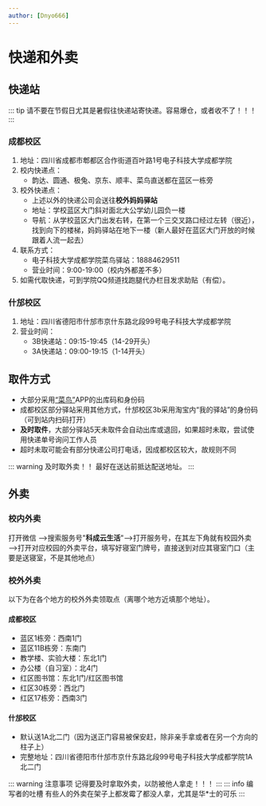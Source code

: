 ```yaml
---
author: [Dnyo666]
---
```

# 快递和外卖

## 快递站

::: tip 请不要在节假日尤其是暑假往快递站寄快递。容易爆仓，或者收不了！！！
:::
### 成都校区

1. 地址：<Tip copy>四川省成都市郫都区合作街道百叶路1号电子科技大学成都学院</tip>
2. 校内快递点：
   - 韵达、圆通、极兔、京东、顺丰、菜鸟直送都在蓝区一栋旁
3. 校外快递点：
   - 上述以外的快递公司会送往**校外妈妈驿站**
   - 地址：学校蓝区大门斜对面北大公学幼儿园负一楼
   - 导航：从学校蓝区大门出发右转，在第一个三交叉路口经过左转（很近），找到向下的楼梯，妈妈驿站在地下一楼（新人最好在蓝区大门开放的时候跟着人流一起去）
4. 联系方式：
   - 电子科技大学成都学院菜鸟驿站：18884629511
   - 营业时间：9:00-19:00（校内外都差不多）
5. 如需代取快递，可到学院QQ频道找跑腿代办栏目发求助贴（有偿）。

### 什邡校区

1. 地址：<Tip copy>四川省德阳市什邡市京什东路北段99号电子科技大学成都学院</tip>
2. 营业时间：
   - 3B快递站：09:15-19:45（14-29开头）
   - 3A快递站：09:00-19:15（1-14开头）


## 取件方式

- 大部分采用[“菜鸟”](/campus/apps#生活)APP的出库码和身份码
- 成都校区部分驿站采用其他方式，什邡校区3b采用淘宝内“我的驿站”的身份码（可到站内扫码打开）
- **及时取件**，大部分驿站5天未取件会自动出库或退回，如果超时未取，尝试使用快递单号询问工作人员
- 超时未取可能会有部分快递公司打电话，因成都校区较大，故规则不同

::: warning 及时取外卖！！
最好在送达前抵达配送地址。
:::

## 外卖

### 校内外卖

打开微信 ——>搜索服务号"**科成云生活**"——>打开服务号，在其左下角就有校园外卖——>打开对应校园的外卖平台，填写好寝室门牌号，直接送到对应其寝室门口（主要是送寝室，不是其他地点）

### 校外外卖

以下为在各个地方的校外外卖领取点（离哪个地方近填那个地址）。

#### 成都校区

- 蓝区1栋旁：西南1门
- 蓝区11B栋旁：东南门
- 教学楼、实验大楼：东北1门
- 办公楼（自习室）：北4门
- 红区图书馆：东北1门/红区图书馆
- 红区30栋旁：西北门
- 红区17栋旁：西南3门

#### 什邡校区

- 默认送1A北二门（因为送正门容易被保安赶，除非亲手拿或者在另一个方向的柱子上）
- 完整地址：<Tip copy>四川省德阳市什邡市京什东路北段99号电子科技大学成都学院1A北二门</tip>

::: warning 注意事项
记得要及时拿取外卖，以防被他人拿走！！！
:::
::: info 编写者的吐槽
有些人的外卖在架子上都发霉了都没人拿，尤其是华*士的可乐
:::